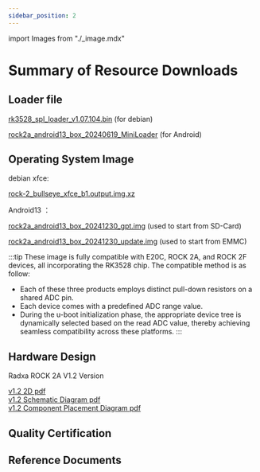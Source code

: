 ```yaml
---
sidebar_position: 2
---
```


import Images from "./\_image.mdx"

# Summary of Resource Downloads

## Loader file

[rk3528_spl_loader_v1.07.104.bin](https://dl.radxa.com/rock2/images/loader/rk3528_spl_loader_v1.07.104.bin) (for debian)

[rock2a_android13_box_20240619_MiniLoader](https://github.com/radxa/manifests/releases/download/radxa-rock2a-20240726/rock2a_android13_box_20240619_MiniLoader.bin) (for Android)

## Operating System Image

debian xfce:

[rock-2_bullseye_xfce_b1.output.img.xz](https://github.com/radxa-build/rock-2/releases/download/b1/rock-2_bullseye_xfce_b1.output.img.xz)

Android13 ：

[rock2a_android13_box_20241230_gpt.img](https://github.com/radxa/manifests/releases/download/radxa-rock2a-20241230/ROCK2A_Android13_box_20241230_gpt.zip) (used to start from SD-Card)

[rock2a_android13_box_20241230_update.img](https://github.com/radxa/manifests/releases/download/radxa-rock2a-20241230/ROCK2A_Android13_box_20241230_update.zip) (used to start from EMMC)

:::tip
These image is fully compatible with E20C, ROCK 2A, and ROCK 2F devices, all incorporating the RK3528 chip. The compatible method is as follow:

- Each of these three products employs distinct pull-down resistors on a shared ADC pin.
- Each device comes with a predefined ADC range value.
- During the u-boot initialization phase, the appropriate device tree is dynamically selected based on the read ADC value, thereby achieving seamless compatibility across these platforms.
  :::

## Hardware Design

Radxa ROCK 2A V1.2 Version

[v1.2 2D pdf](https://dl.radxa.com/rock2/2a/v1.2/radxa_rock2a_v1.2_2d_dimension.zip)  
[v1.2 Schematic Diagram pdf](https://dl.radxa.com/rock2/2a/v1.2/radxa_rock_2a_v1.2_schematic.pdf)  
[v1.2 Component Placement Diagram pdf](https://dl.radxa.com/rock2/2a/v1.2/radxa_rock_2a_v1.2_components_placement_map.pdf)

## Quality Certification

## Reference Documents

